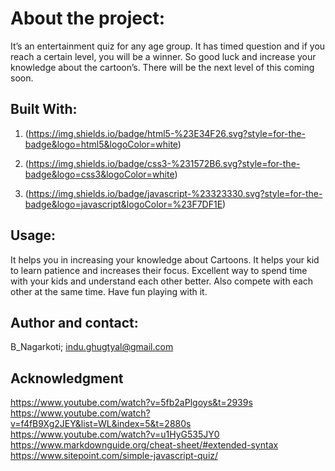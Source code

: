 # About the project:

It’s an entertainment quiz for any age group. It has timed question and if you reach a certain level, you will be a winner. So good luck and increase your knowledge about the cartoon’s. 
There will be the next level of this coming soon.



## Built With:

1. (https://img.shields.io/badge/html5-%23E34F26.svg?style=for-the-badge&logo=html5&logoColor=white)

2. (https://img.shields.io/badge/css3-%231572B6.svg?style=for-the-badge&logo=css3&logoColor=white)

3. (https://img.shields.io/badge/javascript-%23323330.svg?style=for-the-badge&logo=javascript&logoColor=%23F7DF1E)




## Usage:

It helps you in increasing your knowledge about Cartoons. It helps your kid to learn patience and increases their focus. Excellent way to spend time with your kids and understand each other better. Also compete with each other at the same time. Have fun playing with it. 


## Author and contact:

B_Nagarkoti;
indu.ghugtyal@gmail.com


## Acknowledgment

https://www.youtube.com/watch?v=5fb2aPlgoys&t=2939s
https://www.youtube.com/watch?v=f4fB9Xg2JEY&list=WL&index=5&t=2880s
https://www.youtube.com/watch?v=u1HyG535JY0
https://www.markdownguide.org/cheat-sheet/#extended-syntax
https://www.sitepoint.com/simple-javascript-quiz/



